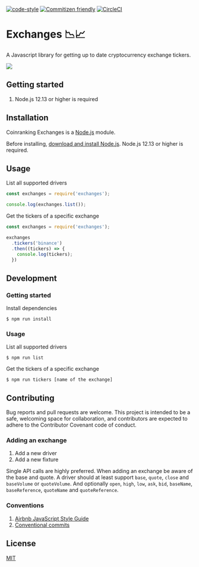 [![code-style](https://img.shields.io/badge/code%20style-airbnb-brightgreen.svg?style=shield)](https://github.com/airbnb/javascript)
[![Commitizen friendly](https://img.shields.io/badge/commitizen-friendly-brightgreen.svg?style=shield)](http://commitizen.github.io/cz-cli/)
[![CircleCI](https://circleci.com/gh/coinranking/exchanges/tree/master.svg?style=shield)](https://circleci.com/gh/coinranking/exchanges/tree/master)

# Exchanges 📉📈

A Javascript library for getting up to date cryptocurrency exchange tickers.

![](exchange.webp)

## Getting started

1. Node.js 12.13 or higher is required

## Installation

Coinranking Exchanges is a [Node.js](https://nodejs.org/) module.

Before installing, [download and install Node.js](https://nodejs.org/en/download/).
Node.js 12.13 or higher is required.

## Usage

List all supported drivers

```Javascript
const exchanges = require('exchanges');

console.log(exchanges.list());
```

Get the tickers of a specific exchange

```Javascript
const exchanges = require('exchanges');

exchanges
  .tickers('binance')
  .then((tickers) => {
    console.log(tickers);
  })
```

## Development

### Getting started

Install dependencies

    $ npm run install

### Usage

List all supported drivers

    $ npm run list

Get the tickers of a specific exchange

    $ npm run tickers [name of the exchange]

## Contributing

Bug reports and pull requests are welcome. This project is intended to be a safe, welcoming space for collaboration, and contributors are expected to adhere to the Contributor Covenant code of conduct.

### Adding an exchange

1. Add a new driver
2. Add a new fixture

Single API calls are highly preferred.
When adding an exchange be aware of the base and quote.
A driver should at least support `base`, `quote`, `close` and `baseVolume` or `quoteVolume`. And optionally `open`, `high`, `low`, `ask`, `bid`, `baseName`, `baseReference`, `quoteName` and `quoteReference`.

### Conventions

1. [Airbnb JavaScript Style Guide](https://github.com/airbnb/javascript)
2. [Conventional commits](https://www.conventionalcommits.org/en/v1.0.0-beta.4/)

## License

[MIT](LICENSE)
